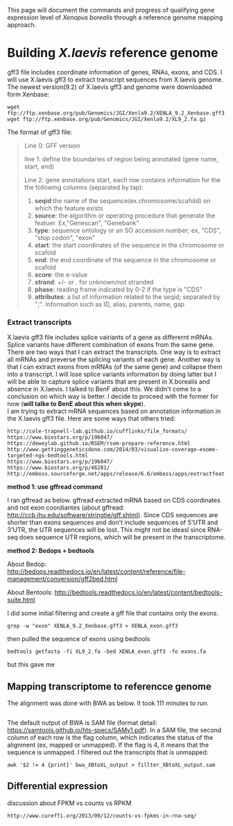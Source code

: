 This page will document the commands and progress of qualifying gene expression level of *Xenopus borealis* through a reference genome mapping approach.

# Building *X.laevis* reference genome
gff3 file includes coordinate information of genes, RNAs, exons, and CDS. I will use X.laevis gff3 to extract transcript sequences from X.laevis genome. The newest version(9.2) of X.laevis gff3 and genome were downloaded form Xenbase:
```
wget ftp://ftp.xenbase.org/pub/Genomics/JGI/Xenla9.2/XENLA_9.2_Xenbase.gff3
wget ftp://ftp.xenbase.org/pub/Genomics/JGI/Xenla9.2/XL9_2.fa.gz
```
The format of gff3 file:
> Line 0: GFF version
>
> line 1: define the boundaries of region being annotated (gene name, start, end)
> 
> Line 2: gene annotations start, each row contains information for the the following columns (separated by tap):  
> 1. **seqid**:the name of the sequence(ex.chromosome/scafold) on which the feature exists
> 2. **source**: the algorithm or operating procedure that generate the featuer. Ex,"Genescan", "Genebank"
> 3. **type**: sequence ontology or an SO accession number; ex, "CDS", "stop codon", "exon"
> 4. **start**: the start coordinates of the sequence in the chromosome or scafold
> 5. **end**: the end coordinate of the sequence in the chromosome or scafold
> 6. **score**: the e-value
> 7. **strand**: +/- or . for unknown/not stranded
> 8. **phase**: reading frame indicated by 0-2 if the type is "CDS"
> 9. **attributes**: a list of information related to the seqid; separated by ";". Information such as ID, alias, parents, name, gap

### Extract transcripts 
X.laevis gff3 file includes splice vairiants of a gene as differernt mRNAs. Splice variants have different combination of exons from the same gene. There are two ways that I can extract the transcripts. One way is to extract all mRNAs and preverse the splicing variants of each gene. Another way is that I can extract exons from mRNAs (of the same gene) and collapse them into a transcript. I will lose splice variants information by doing latter but I will be able to capture splice variants that are present in X.borealis and absence in X.laevis. I talked to BenF about this. We didn't come to a conclusion on which way is better. I decide to proceed with the former for now (**will talke to BenE about this when skype**).       
I am trying to extract mRNA sequences based on annotation information in the X.laevis gff3 file. Here are some ways that others tried:
```
http://cole-trapnell-lab.github.io/cufflinks/file_formats/
https://www.biostars.org/p/196047/
https://deweylab.github.io/RSEM/rsem-prepare-reference.html
http://www.gettinggeneticsdone.com/2014/03/visualize-coverage-exome-targeted-ngs-bedtools.html
https://www.biostars.org/p/196047/
https://www.biostars.org/p/46281/
http://emboss.sourceforge.net/apps/release/6.6/emboss/apps/extractfeat.html
```
**method 1: use gffread command**

I ran gffread as below. gffread extracted mRNA based on CDS coordinates and not exon coordiantes (about gffread: http://ccb.jhu.edu/software/stringtie/gff.shtml). Since CDS sequences are shorter than exons sequences and don't include sequences of 5'UTR and 3'UTR, the UTR sequences will be lost. This might not be ideasl since RNA-seq does sequence UTR regions, which will be present in the transcriptome.  


**method 2: Bedops + bedtools**

About Bedop: http://bedops.readthedocs.io/en/latest/content/reference/file-management/conversion/gff2bed.html

About Bentools: http://bedtools.readthedocs.io/en/latest/content/bedtools-suite.html

I did some initial filtering and create a gff file that contains only the exons.
```
grep -w "exon" XENLA_9.2_Xenbase.gff3 > XENLA_exon.gff3
```
then pulled the sequence of exons using bedtools
```
bedtools getfasta -fi XL9_2.fa -bed XENLA_exon.gff3 -fo exons.fa
```
but this gave me 

## Mapping transcriptome to referencce genome
The alignment was done with BWA as below. It took 111 minutes to run. 
```
```
The default output of BWA is SAM file (format detail: https://samtools.github.io/hts-specs/SAMv1.pdf). In a SAM file, the second column of each row is the flag column, which indicates the status of the alignment (ex, mapped or unmapped). If the flag is 4, it means that the sequence is unmapped. I filtered out the transcripts that is unmapped:
```
awk '$2 != 4 {print}' bwa_XBtoXL_output > fillter_XBtoXL_output.sam
```


## Differential expression

discussion about FPKM vs counts vs RPKM
```
http://www.cureffi.org/2013/09/12/counts-vs-fpkms-in-rna-seq/
```



